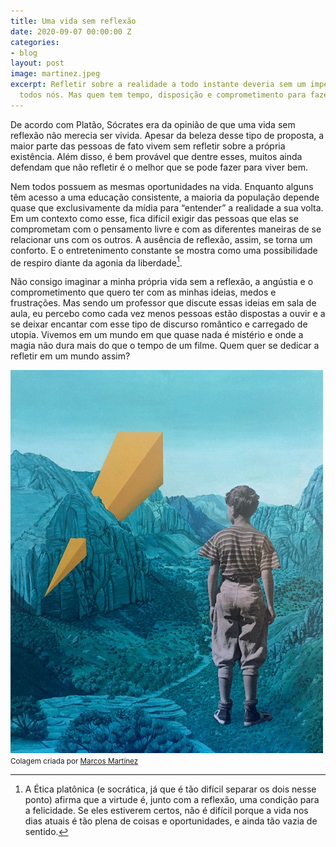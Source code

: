 ```yaml
---
title: Uma vida sem reflexão
date: 2020-09-07 00:00:00 Z
categories:
- blog
layout: post
image: martinez.jpeg
excerpt: Refletir sobre a realidade a todo instante deveria sem um imperativo para
  todos nós. Mas quem tem tempo, disposição e comprometimento para fazer isso?
---
```


De acordo com Platão, Sócrates era da opinião de que uma vida sem reflexão não merecia ser vivida. Apesar da beleza desse tipo de proposta, a maior parte das pessoas de fato vivem sem refletir sobre a própria existência. Além disso, é bem provável que dentre esses, muitos ainda defendam que não refletir é o melhor que se pode fazer para viver bem.

Nem todos possuem as mesmas oportunidades na vida. Enquanto alguns têm acesso a uma educação consistente, a maioria da população depende quase que exclusivamente da mídia para “entender” a realidade a sua volta. Em um contexto como esse, fica difícil exigir das pessoas que elas se comprometam com o pensamento livre e com as diferentes maneiras de se relacionar uns com os outros. A ausência de reflexão, assim, se torna um conforto. E o entretenimento constante se mostra como uma possibilidade de respiro diante da agonia da liberdade[^1].

Não consigo imaginar a minha própria vida sem a reflexão, a angústia e o comprometimento que quero ter com as minhas ideias, medos e frustrações. Mas sendo um professor que discute essas ideias em sala de aula, eu percebo como cada vez menos pessoas estão dispostas a ouvir e a se deixar encantar com esse tipo de discurso romântico e carregado de utopia. Vivemos em um mundo em que quase nada é mistério e onde a magia não dura mais do que o tempo de um filme. Quem quer se dedicar a refletir em um mundo assim?

<img src="/assets/images/martinez.jpeg">
<small>Colagem criada por <a href="http://marcosmtez.com/">Marcos Martínez</a></small>

[^1]: A Ética platônica (e socrática, já que é tão difícil separar os dois nesse ponto) afirma que a virtude é, junto com a reflexão, uma condição para a felicidade. Se eles estiverem certos, não é difícil porque a vida nos dias atuais é tão plena de coisas e oportunidades, e ainda tão vazia de sentido.
